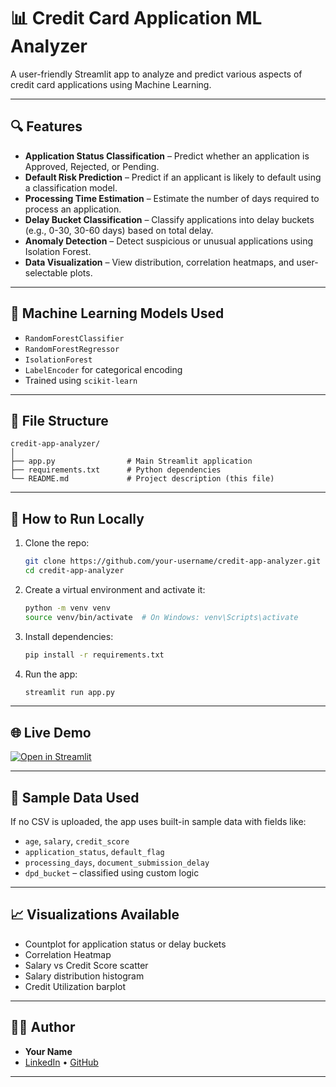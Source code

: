 
# 📊 Credit Card Application ML Analyzer

A user-friendly Streamlit app to analyze and predict various aspects of credit card applications using Machine Learning.

---

## 🔍 Features

- **Application Status Classification** – Predict whether an application is Approved, Rejected, or Pending.
- **Default Risk Prediction** – Predict if an applicant is likely to default using a classification model.
- **Processing Time Estimation** – Estimate the number of days required to process an application.
- **Delay Bucket Classification** – Classify applications into delay buckets (e.g., 0-30, 30-60 days) based on total delay.
- **Anomaly Detection** – Detect suspicious or unusual applications using Isolation Forest.
- **Data Visualization** – View distribution, correlation heatmaps, and user-selectable plots.

---

## 🧠 Machine Learning Models Used

- `RandomForestClassifier`
- `RandomForestRegressor`
- `IsolationForest`
- `LabelEncoder` for categorical encoding
- Trained using `scikit-learn`

---

## 📁 File Structure

```
credit-app-analyzer/
│
├── app.py                # Main Streamlit application
├── requirements.txt      # Python dependencies
└── README.md             # Project description (this file)
```

---

## 🚀 How to Run Locally

1. Clone the repo:

   ```bash
   git clone https://github.com/your-username/credit-app-analyzer.git
   cd credit-app-analyzer
   ```

2. Create a virtual environment and activate it:

   ```bash
   python -m venv venv
   source venv/bin/activate  # On Windows: venv\Scripts\activate
   ```

3. Install dependencies:

   ```bash
   pip install -r requirements.txt
   ```

4. Run the app:

   ```bash
   streamlit run app.py
   ```

---

## 🌐 Live Demo

[![Open in Streamlit](https://static.streamlit.io/badges/streamlit_badge_black_white.svg)](https://your-streamlit-app-url)

---

## 📌 Sample Data Used

If no CSV is uploaded, the app uses built-in sample data with fields like:
- `age`, `salary`, `credit_score`
- `application_status`, `default_flag`
- `processing_days`, `document_submission_delay`
- `dpd_bucket` – classified using custom logic

---

## 📈 Visualizations Available

- Countplot for application status or delay buckets
- Correlation Heatmap
- Salary vs Credit Score scatter
- Salary distribution histogram
- Credit Utilization barplot

---

## 👨‍💻 Author

- **Your Name**
- [LinkedIn](www.linkedin.com/in/abhisekabhipsita) • [GitHub](https://github.com/AbhisekAbhipsita)

---

